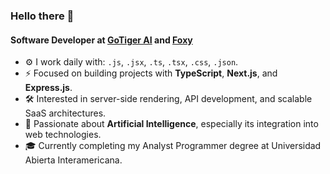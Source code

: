 ### Hello there 👋

#### Software Developer at [GoTiger AI](https://gotiger.ai/) and [Foxy](https://foxy.com.co/)

- ⚙️ I work daily with: `.js`, `.jsx`, `.ts`, `.tsx`, `.css`, `.json`.
- ⚡ Focused on building projects with **TypeScript**, **Next.js**, and **Express.js**.
- 🛠️ Interested in server-side rendering, API development, and scalable SaaS architectures.
- 🤖 Passionate about **Artificial Intelligence**, especially its integration into web technologies.
- 🎓 Currently completing my Analyst Programmer degree at Universidad Abierta Interamericana.
